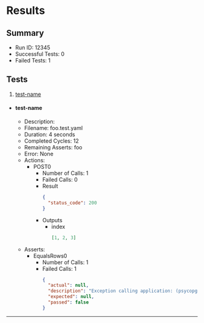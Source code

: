 # Results

## Summary

* Run ID: 12345
* Successful Tests: 0
* Failed Tests: 1

## Tests
1. [test-name](#test-name)
* #### test-name
    - Description: 
    - Filename: foo.test.yaml
    - Duration: 4 seconds
    - Completed Cycles: 12
    - Remaining Asserts: foo
    - Error: None
    - Actions:
        * POST0
            - Number of Calls: 1
            - Failed Calls: 0
            - Result
                ```json
                {
                  "status_code": 200
                }
                ```
            - Outputs
                * index
                    ```json
                    [1, 2, 3]
                    ```
    - Asserts:
        * EqualsRows0
            - Number of Calls: 1
            - Failed Calls: 1
                ```json
                {
                  "actual": null,
                  "description": "Exception calling application: (psycopg2.errors.UndefinedTable) relation \"my_members\" does not exist\nLINE 1: select count(*) as cnt from my_members where name=\u0027jeff2\u0027\n                                    ^\n\n[SQL: select count(*) as cnt from my_members where name=\u0027jeff2\u0027]\n(Background on this error at: http://sqlalche.me/e/f405)",
                  "expected": null,
                  "passed": false
                }
                ```
---
